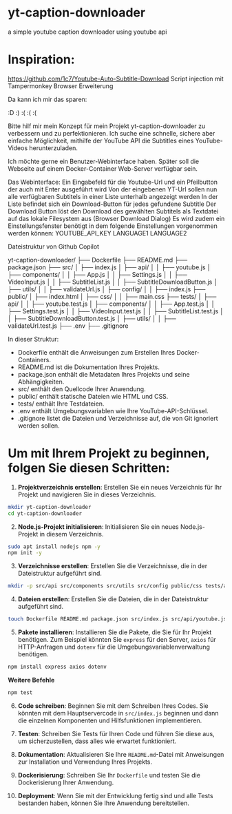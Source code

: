 # yt-caption-downloader
a simple youtube caption downloader using youtube api

# Inspiration:
https://github.com/1c7/Youtube-Auto-Subtitle-Download
Script injection mit Tampermonkey Browser Erweiterung

Da kann ich mir das sparen:

:D :) :( :( :(

Bitte hilf mir mein Konzept für mein Projekt yt-caption-downloader zu verbessern und zu perfektionieren.
Ich suche eine schnelle, sichere aber einfache Möglichkeit, mithilfe der YouTube API die Subtitles eines YouTube-Videos herunterzuladen.

Ich möchte gerne ein Benutzer-Webinterface haben.
Später soll die Webseite auf einem Docker-Container Web-Server verfügbar sein.

Das Webinterface:
Ein Eingabefeld für die Youtube-Url und ein Pfeilbutton der auch mit Enter ausgeführt wird
Von der eingebenen YT-Url sollen nun alle verfügbaren Subtitels in einer Liste unterhalb angezeigt werden
In der Liste befindet sich ein Download-Button für jedes gefundene Subtitle
Der Download Button löst den Download des gewählten Subtitels als Textdatei auf das lokale Filesystem aus (Browser Download Dialog)
Es wird zudem ein Einstellungsfenster benötigt in dem folgende Einstellungen vorgenommen werden können:
YOUTUBE_API_KEY
LANGUAGE1 
LANGUAGE2

Dateistruktur von Github Copilot

yt-caption-downloader/
├── Dockerfile
├── README.md
├── package.json
├── src/
│   ├── index.js
│   ├── api/
│   │   ├── youtube.js
│   ├── components/
│   │   ├── App.js
│   │   ├── Settings.js
│   │   ├── VideoInput.js
│   │   ├── SubtitleList.js
│   │   ├── SubtitleDownloadButton.js
│   ├── utils/
│   │   ├── validateUrl.js
│   ├── config/
│   │   ├── index.js
├── public/
│   ├── index.html
│   ├── css/
│   │   ├── main.css
├── tests/
│   ├── api/
│   │   ├── youtube.test.js
│   ├── components/
│   │   ├── App.test.js
│   │   ├── Settings.test.js
│   │   ├── VideoInput.test.js
│   │   ├── SubtitleList.test.js
│   │   ├── SubtitleDownloadButton.test.js
│   ├── utils/
│   │   ├── validateUrl.test.js
├── .env
├── .gitignore

In dieser Struktur:

- Dockerfile enthält die Anweisungen zum Erstellen Ihres Docker-Containers.
- README.md ist die Dokumentation Ihres Projekts.
- package.json enthält die Metadaten Ihres Projekts und seine Abhängigkeiten.
- src/ enthält den Quellcode Ihrer Anwendung.
- public/ enthält statische Dateien wie HTML und CSS.
- tests/ enthält Ihre Testdateien.
- .env enthält Umgebungsvariablen wie Ihre YouTube-API-Schlüssel.
- .gitignore listet die Dateien und Verzeichnisse auf, die von Git ignoriert werden sollen.


# Um mit Ihrem Projekt zu beginnen, folgen Sie diesen Schritten:

1. **Projektverzeichnis erstellen**: Erstellen Sie ein neues Verzeichnis für Ihr Projekt und navigieren Sie in dieses Verzeichnis.

```bash
mkdir yt-caption-downloader
cd yt-caption-downloader
```

2. **Node.js-Projekt initialisieren**: Initialisieren Sie ein neues Node.js-Projekt in diesem Verzeichnis.

```bash
sudo apt install nodejs npm -y
npm init -y
```

3. **Verzeichnisse erstellen**: Erstellen Sie die Verzeichnisse, die in der Dateistruktur aufgeführt sind.

```bash
mkdir -p src/api src/components src/utils src/config public/css tests/api tests/components tests/utils
```

4. **Dateien erstellen**: Erstellen Sie die Dateien, die in der Dateistruktur aufgeführt sind.

```bash
touch Dockerfile README.md package.json src/index.js src/api/youtube.js src/components/App.js src/components/Settings.js src/components/VideoInput.js src/components/SubtitleList.js src/components/SubtitleDownloadButton.js src/utils/validateUrl.js src/config/index.js public/index.html public/css/main.css .env .gitignore
```

5. **Pakete installieren**: Installieren Sie die Pakete, die Sie für Ihr Projekt benötigen. Zum Beispiel könnten Sie `express` für den Server, `axios` für HTTP-Anfragen und `dotenv` für die Umgebungsvariablenverwaltung benötigen.

```bash
npm install express axios dotenv
```

**Weitere Befehle**

```bash
npm test
```

6. **Code schreiben**: Beginnen Sie mit dem Schreiben Ihres Codes. Sie könnten mit dem Hauptservercode in `src/index.js` beginnen und dann die einzelnen Komponenten und Hilfsfunktionen implementieren.

7. **Testen**: Schreiben Sie Tests für Ihren Code und führen Sie diese aus, um sicherzustellen, dass alles wie erwartet funktioniert.

8. **Dokumentation**: Aktualisieren Sie Ihre `README.md`-Datei mit Anweisungen zur Installation und Verwendung Ihres Projekts.

9. **Dockerisierung**: Schreiben Sie Ihr `Dockerfile` und testen Sie die Dockerisierung Ihrer Anwendung.

10. **Deployment**: Wenn Sie mit der Entwicklung fertig sind und alle Tests bestanden haben, können Sie Ihre Anwendung bereitstellen.



